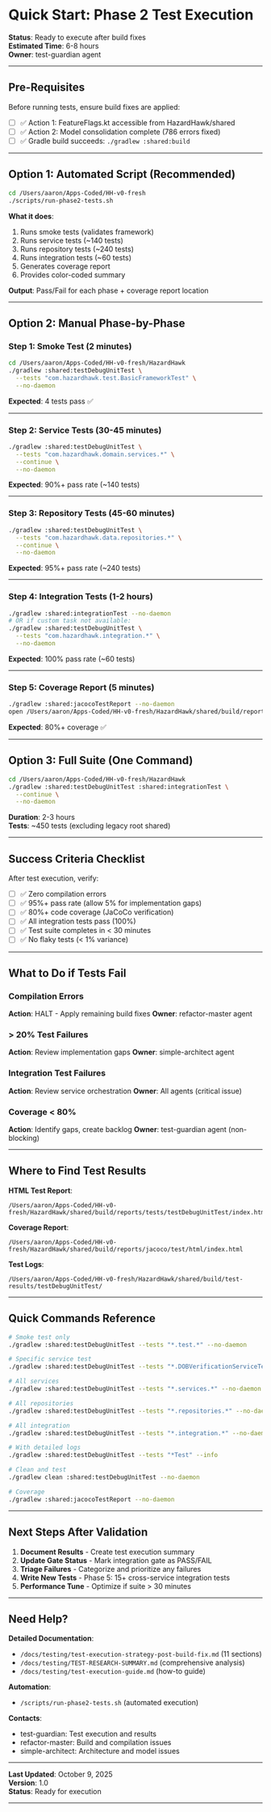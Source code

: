 # Quick Start: Phase 2 Test Execution

**Status**: Ready to execute after build fixes  
**Estimated Time**: 6-8 hours  
**Owner**: test-guardian agent

---

## Pre-Requisites

Before running tests, ensure build fixes are applied:

- [ ] ✅ Action 1: FeatureFlags.kt accessible from HazardHawk/shared
- [ ] ✅ Action 2: Model consolidation complete (786 errors fixed)
- [ ] ✅ Gradle build succeeds: `./gradlew :shared:build`

---

## Option 1: Automated Script (Recommended)

```bash
cd /Users/aaron/Apps-Coded/HH-v0-fresh
./scripts/run-phase2-tests.sh
```

**What it does**:
1. Runs smoke tests (validates framework)
2. Runs service tests (~140 tests)
3. Runs repository tests (~240 tests)
4. Runs integration tests (~60 tests)
5. Generates coverage report
6. Provides color-coded summary

**Output**: Pass/Fail for each phase + coverage report location

---

## Option 2: Manual Phase-by-Phase

### Step 1: Smoke Test (2 minutes)
```bash
cd /Users/aaron/Apps-Coded/HH-v0-fresh/HazardHawk
./gradlew :shared:testDebugUnitTest \
  --tests "com.hazardhawk.test.BasicFrameworkTest" \
  --no-daemon
```
**Expected**: 4 tests pass ✅

---

### Step 2: Service Tests (30-45 minutes)
```bash
./gradlew :shared:testDebugUnitTest \
  --tests "com.hazardhawk.domain.services.*" \
  --continue \
  --no-daemon
```
**Expected**: 90%+ pass rate (~140 tests)

---

### Step 3: Repository Tests (45-60 minutes)
```bash
./gradlew :shared:testDebugUnitTest \
  --tests "com.hazardhawk.data.repositories.*" \
  --continue \
  --no-daemon
```
**Expected**: 95%+ pass rate (~240 tests)

---

### Step 4: Integration Tests (1-2 hours)
```bash
./gradlew :shared:integrationTest --no-daemon
# OR if custom task not available:
./gradlew :shared:testDebugUnitTest \
  --tests "com.hazardhawk.integration.*" \
  --no-daemon
```
**Expected**: 100% pass rate (~60 tests)

---

### Step 5: Coverage Report (5 minutes)
```bash
./gradlew :shared:jacocoTestReport --no-daemon
open /Users/aaron/Apps-Coded/HH-v0-fresh/HazardHawk/shared/build/reports/jacoco/test/html/index.html
```
**Expected**: 80%+ coverage ✅

---

## Option 3: Full Suite (One Command)

```bash
cd /Users/aaron/Apps-Coded/HH-v0-fresh/HazardHawk
./gradlew :shared:testDebugUnitTest :shared:integrationTest \
  --continue \
  --no-daemon
```

**Duration**: 2-3 hours  
**Tests**: ~450 tests (excluding legacy root shared)

---

## Success Criteria Checklist

After test execution, verify:

- [ ] ✅ Zero compilation errors
- [ ] ✅ 95%+ pass rate (allow 5% for implementation gaps)
- [ ] ✅ 80%+ code coverage (JaCoCo verification)
- [ ] ✅ All integration tests pass (100%)
- [ ] ✅ Test suite completes in < 30 minutes
- [ ] ✅ No flaky tests (< 1% variance)

---

## What to Do if Tests Fail

### Compilation Errors
**Action**: HALT - Apply remaining build fixes
**Owner**: refactor-master agent

### > 20% Test Failures
**Action**: Review implementation gaps
**Owner**: simple-architect agent

### Integration Test Failures
**Action**: Review service orchestration
**Owner**: All agents (critical issue)

### Coverage < 80%
**Action**: Identify gaps, create backlog
**Owner**: test-guardian agent (non-blocking)

---

## Where to Find Test Results

**HTML Test Report**:
```
/Users/aaron/Apps-Coded/HH-v0-fresh/HazardHawk/shared/build/reports/tests/testDebugUnitTest/index.html
```

**Coverage Report**:
```
/Users/aaron/Apps-Coded/HH-v0-fresh/HazardHawk/shared/build/reports/jacoco/test/html/index.html
```

**Test Logs**:
```
/Users/aaron/Apps-Coded/HH-v0-fresh/HazardHawk/shared/build/test-results/testDebugUnitTest/
```

---

## Quick Commands Reference

```bash
# Smoke test only
./gradlew :shared:testDebugUnitTest --tests "*.test.*" --no-daemon

# Specific service test
./gradlew :shared:testDebugUnitTest --tests "*.DOBVerificationServiceTest" --no-daemon

# All services
./gradlew :shared:testDebugUnitTest --tests "*.services.*" --no-daemon

# All repositories
./gradlew :shared:testDebugUnitTest --tests "*.repositories.*" --no-daemon

# All integration
./gradlew :shared:testDebugUnitTest --tests "*.integration.*" --no-daemon

# With detailed logs
./gradlew :shared:testDebugUnitTest --tests "*Test" --info

# Clean and test
./gradlew clean :shared:testDebugUnitTest --no-daemon

# Coverage
./gradlew :shared:jacocoTestReport --no-daemon
```

---

## Next Steps After Validation

1. **Document Results** - Create test execution summary
2. **Update Gate Status** - Mark integration gate as PASS/FAIL
3. **Triage Failures** - Categorize and prioritize any failures
4. **Write New Tests** - Phase 5: 15+ cross-service integration tests
5. **Performance Tune** - Optimize if suite > 30 minutes

---

## Need Help?

**Detailed Documentation**:
- `/docs/testing/test-execution-strategy-post-build-fix.md` (11 sections)
- `/docs/testing/TEST-RESEARCH-SUMMARY.md` (comprehensive analysis)
- `/docs/testing/test-execution-guide.md` (how-to guide)

**Automation**:
- `/scripts/run-phase2-tests.sh` (automated execution)

**Contacts**:
- test-guardian: Test execution and results
- refactor-master: Build and compilation issues
- simple-architect: Architecture and model issues

---

**Last Updated**: October 9, 2025  
**Version**: 1.0  
**Status**: Ready for execution

---
